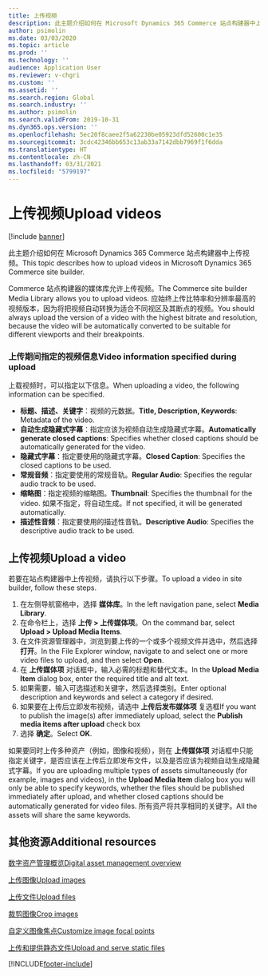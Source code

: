 ```yaml
---
title: 上传视频
description: 此主题介绍如何在 Microsoft Dynamics 365 Commerce 站点构建器中上传视频。
author: psimolin
ms.date: 03/03/2020
ms.topic: article
ms.prod: ''
ms.technology: ''
audience: Application User
ms.reviewer: v-chgri
ms.custom: ''
ms.assetid: ''
ms.search.region: Global
ms.search.industry: ''
ms.author: psimolin
ms.search.validFrom: 2019-10-31
ms.dyn365.ops.version: ''
ms.openlocfilehash: 5ec20f8caee2f5a62230be05923dfd52600c1e35
ms.sourcegitcommit: 3cdc42346bb653c13ab33a7142dbb7969f1f6dda
ms.translationtype: HT
ms.contentlocale: zh-CN
ms.lasthandoff: 03/31/2021
ms.locfileid: "5799197"
---
```

# <a name="upload-videos"></a><span data-ttu-id="a582e-103">上传视频</span><span class="sxs-lookup"><span data-stu-id="a582e-103">Upload videos</span></span>

[!include [banner](includes/banner.md)]

<span data-ttu-id="a582e-104">此主题介绍如何在 Microsoft Dynamics 365 Commerce 站点构建器中上传视频。</span><span class="sxs-lookup"><span data-stu-id="a582e-104">This topic describes how to upload videos in Microsoft Dynamics 365 Commerce site builder.</span></span>

<span data-ttu-id="a582e-105">Commerce 站点构建器的媒体库允许上传视频。</span><span class="sxs-lookup"><span data-stu-id="a582e-105">The Commerce site builder Media Library allows you to upload videos.</span></span> <span data-ttu-id="a582e-106">应始终上传比特率和分辨率最高的视频版本，因为将把视频自动转换为适合不同视区及其断点的视频。</span><span class="sxs-lookup"><span data-stu-id="a582e-106">You should always upload the version of a video with the highest bitrate and resolution, because the video will be automatically converted to be suitable for different viewports and their breakpoints.</span></span>

### <a name="video-information-specified-during-upload"></a><span data-ttu-id="a582e-107">上传期间指定的视频信息</span><span class="sxs-lookup"><span data-stu-id="a582e-107">Video information specified during upload</span></span>

<span data-ttu-id="a582e-108">上载视频时，可以指定以下信息。</span><span class="sxs-lookup"><span data-stu-id="a582e-108">When uploading a video, the following information can be specified.</span></span>

- <span data-ttu-id="a582e-109">**标题、描述、关键字**：视频的元数据。</span><span class="sxs-lookup"><span data-stu-id="a582e-109">**Title, Description, Keywords**: Metadata of the video.</span></span>
- <span data-ttu-id="a582e-110">**自动生成隐藏式字幕**：指定应该为视频自动生成隐藏式字幕。</span><span class="sxs-lookup"><span data-stu-id="a582e-110">**Automatically generate closed captions**: Specifies whether closed captions should be automatically generated for the video.</span></span>
- <span data-ttu-id="a582e-111">**隐藏式字幕**：指定要使用的隐藏式字幕。</span><span class="sxs-lookup"><span data-stu-id="a582e-111">**Closed Caption**: Specifies the closed captions to be used.</span></span>
- <span data-ttu-id="a582e-112">**常规音频**：指定要使用的常规音轨。</span><span class="sxs-lookup"><span data-stu-id="a582e-112">**Regular Audio**: Specifies the regular audio track to be used.</span></span>
- <span data-ttu-id="a582e-113">**缩略图**：指定视频的缩略图。</span><span class="sxs-lookup"><span data-stu-id="a582e-113">**Thumbnail**: Specifies the thumbnail for the video.</span></span> <span data-ttu-id="a582e-114">如果不指定，将自动生成。</span><span class="sxs-lookup"><span data-stu-id="a582e-114">If not specified, it will be generated automatically.</span></span>
- <span data-ttu-id="a582e-115">**描述性音频**：指定要使用的描述性音轨。</span><span class="sxs-lookup"><span data-stu-id="a582e-115">**Descriptive Audio**: Specifies the descriptive audio track to be used.</span></span>

## <a name="upload-a-video"></a><span data-ttu-id="a582e-116">上传视频</span><span class="sxs-lookup"><span data-stu-id="a582e-116">Upload a video</span></span>

<span data-ttu-id="a582e-117">若要在站点构建器中上传视频，请执行以下步骤。</span><span class="sxs-lookup"><span data-stu-id="a582e-117">To upload a video in site builder, follow these steps.</span></span>

1. <span data-ttu-id="a582e-118">在左侧导航窗格中，选择 **媒体库**。</span><span class="sxs-lookup"><span data-stu-id="a582e-118">In the left navigation pane, select **Media Library**.</span></span>
1. <span data-ttu-id="a582e-119">在命令栏上，选择 **上传 \> 上传媒体项**。</span><span class="sxs-lookup"><span data-stu-id="a582e-119">On the command bar, select **Upload \> Upload Media Items**.</span></span>
1. <span data-ttu-id="a582e-120">在文件资源管理器中，浏览到要上传的一个或多个视频文件并选中，然后选择 **打开**。</span><span class="sxs-lookup"><span data-stu-id="a582e-120">In the File Explorer window, navigate to and select one or more video files to upload, and then select **Open**.</span></span>
1. <span data-ttu-id="a582e-121">在 **上传媒体项** 对话框中，输入必需的标题和替代文本。</span><span class="sxs-lookup"><span data-stu-id="a582e-121">In the **Upload Media Item** dialog box, enter the required title and alt text.</span></span>
1. <span data-ttu-id="a582e-122">如果需要，输入可选描述和关键字，然后选择类别。</span><span class="sxs-lookup"><span data-stu-id="a582e-122">Enter optional description and keywords and select a category if desired.</span></span> 
1. <span data-ttu-id="a582e-123">如果要在上传后立即发布视频，请选中 **上传后发布媒体项** 复选框</span><span class="sxs-lookup"><span data-stu-id="a582e-123">If you want to publish the image(s) after immediately upload, select the **Publish media items after upload** check box</span></span>
1. <span data-ttu-id="a582e-124">选择 **确定**。</span><span class="sxs-lookup"><span data-stu-id="a582e-124">Select **OK**.</span></span>

<span data-ttu-id="a582e-125">如果要同时上传多种资产（例如，图像和视频），则在 **上传媒体项** 对话框中只能指定关键字，是否应该在上传后立即发布文件，以及是否应该为视频自动生成隐藏式字幕。</span><span class="sxs-lookup"><span data-stu-id="a582e-125">If you are uploading multiple types of assets simultaneously (for example, images and videos), in the **Upload Media Item** dialog box you will only be able to specify keywords, whether the files should be published immediately after upload, and whether closed captions should be automatically generated for video files.</span></span> <span data-ttu-id="a582e-126">所有资产将共享相同的关键字。</span><span class="sxs-lookup"><span data-stu-id="a582e-126">All the assets will share the same keywords.</span></span>

## <a name="additional-resources"></a><span data-ttu-id="a582e-127">其他资源</span><span class="sxs-lookup"><span data-stu-id="a582e-127">Additional resources</span></span>

[<span data-ttu-id="a582e-128">数字资产管理概览</span><span class="sxs-lookup"><span data-stu-id="a582e-128">Digital asset management overview</span></span>](dam-overview.md)

[<span data-ttu-id="a582e-129">上传图像</span><span class="sxs-lookup"><span data-stu-id="a582e-129">Upload images</span></span>](dam-upload-images.md)

[<span data-ttu-id="a582e-130">上传文件</span><span class="sxs-lookup"><span data-stu-id="a582e-130">Upload files</span></span>](dam-upload-files.md)

[<span data-ttu-id="a582e-131">裁剪图像</span><span class="sxs-lookup"><span data-stu-id="a582e-131">Crop images</span></span>](dam-crop-images.md)

[<span data-ttu-id="a582e-132">自定义图像焦点</span><span class="sxs-lookup"><span data-stu-id="a582e-132">Customize image focal points</span></span>](dam-custom-focal-point.md)

[<span data-ttu-id="a582e-133">上传和提供静态文件</span><span class="sxs-lookup"><span data-stu-id="a582e-133">Upload and serve static files</span></span>](upload-serve-static-files.md)


[!INCLUDE[footer-include](../includes/footer-banner.md)]
